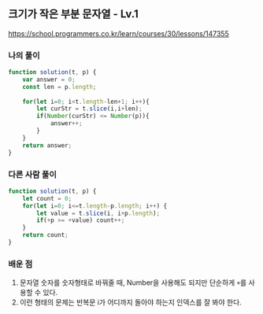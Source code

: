 ## 크기가 작은 부분 문자열 - Lv.1

https://school.programmers.co.kr/learn/courses/30/lessons/147355

### 나의 풀이
```javascript
function solution(t, p) {
    var answer = 0;
    const len = p.length;
    
    for(let i=0; i<t.length-len+1; i++){
        let curStr = t.slice(i,i+len);
        if(Number(curStr) <= Number(p)){    
            answer++;
        }
    }
    return answer;
}
```

### 다른 사람 풀이

```javascript
function solution(t, p) {
    let count = 0;
    for(let i=0; i<=t.length-p.length; i++) {
        let value = t.slice(i, i+p.length);
        if(+p >= +value) count++;
    }
    return count;
}
```

### 배운 점
1. 문자열 숫자를 숫자형태로 바꿔줄 때, Number을 사용해도 되지만 단순하게 `+`를 사용할 수 있다.
2. 이런 형태의 문제는 반복문 i가 어디까지 돌아야 하는지 인덱스를 잘 봐야 한다.